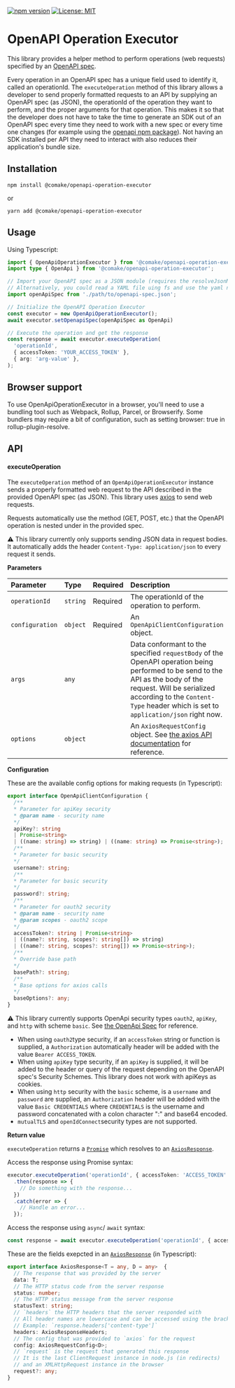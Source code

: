 [![npm version](https://badge.fury.io/js/@comake%2Fopenapi-operation-executor.svg)](https://badge.fury.io/js/@comake%2Fopenapi-operation-executor) [![License: MIT](https://img.shields.io/badge/License-MIT-yellow.svg)](https://opensource.org/licenses/MIT)

# OpenAPI Operation Executor

This library provides a helper method to perform operations (web requests) specified by an [OpenAPI spec](https://www.openapis.org/).

Every operation in an OpenAPI spec has a unique field used to identify it, called an operationId. The `executeOperation` method of this library allows a developer to send properly formatted requests to an API by supplying an OpenAPI spec (as JSON), the operationId of the operation they want to perform, and the proper arguments for that operation. This makes it so that the developer does not have to take the time to generate an SDK out of an OpenAPI spec every time they need to work with a new spec or every time one changes (for example using the [openapi npm package](https://github.com/openapi/openapi)). Not having an SDK installed per API they need to interact with also reduces their application's bundle size.

## Installation

```shell
npm install @comake/openapi-operation-executor
```

or
```shell
yarn add @comake/openapi-operation-executor
```

## Usage

Using Typescript:
```ts
import { OpenApiOperationExecutor } from '@comake/openapi-operation-executor';
import type { OpenApi } from '@comake/openapi-operation-executor';

// Import your OpenAPI spec as a JSON module (requires the resolveJsonModule flag in typescript).
// Alternatively, you could read a YAML file uing fs and use the yaml npm module to convert to JSON.
import openApiSpec from './path/to/openapi-spec.json';

// Initialize the OpenAPI Operation Executor
const executor = new OpenApiOperationExecutor();
await executor.setOpenapiSpec(openApiSpec as OpenApi)

// Execute the operation and get the response
const response = await executor.executeOperation(
  'operationId',
  { accessToken: 'YOUR_ACCESS_TOKEN' },
  { arg: 'arg-value' },
);
```

## Browser support
To use OpenApiOperationExecutor in a browser, you'll need to use a bundling tool such as Webpack, Rollup, Parcel, or Browserify. Some bundlers may require a bit of configuration, such as setting browser: true in rollup-plugin-resolve.

## API

#### executeOperation

The `executeOperation` method of an `OpenApiOperationExecutor` instance sends a properly formatted web request to the API described in the provided OpenAPI spec (as JSON). This library uses [axios](https://github.com/axios/axios) to send web requests.

Requests automatically use the method (GET, POST, etc.) that the OpenAPI operation is nested under in the provided spec.

⚠️ This library currently only supports sending JSON data in request bodies. It automatically adds the header `Content-Type: application/json` to every request it sends.

**Parameters**

| Parameter | Type | Required | Description |
| :--- | :--- | :--- | :--- |
| `operationId` | `string` | Required | The operationId of the operation to perform. |
| `configuration` | `object` | Required | An `OpenApiClientConfiguration` object.  |
| `args` |  `any` |   | Data conformant to the specified `requestBody` of the OpenAPI operation being performed to be send to the API as the body of the request. Will be serialized according to the `Content-Type` header which is set to `application/json` right now. |
| `options` | `object` |   | An `AxiosRequestConfig` object. See [the axios API documentation](https://github.com/axios/axios#request-config) for reference. |

**Configuration**

These are the available config options for making requests (in Typescript):

```ts
export interface OpenApiClientConfiguration {
  /**
  * Parameter for apiKey security
  * @param name - security name
  */
  apiKey?: string
  | Promise<string>
  | ((name: string) => string) | ((name: string) => Promise<string>);
  /**
  * Parameter for basic security
  */
  username?: string;
  /**
  * Parameter for basic security
  */
  password?: string;
  /**
  * Parameter for oauth2 security
  * @param name - security name
  * @param scopes - oauth2 scope
  */
  accessToken?: string | Promise<string>
  | ((name?: string, scopes?: string[]) => string)
  | ((name?: string, scopes?: string[]) => Promise<string>);
  /**
  * Override base path
  */
  basePath?: string;
  /**
  * Base options for axios calls
  */
  baseOptions?: any;
}
```

⚠️ This library currently supports OpenApi security types `oauth2`, `apiKey`, and `http` with scheme `basic`. See [the OpenApi Spec](https://spec.openapis.org/oas/v3.1.0#security-scheme-object) for reference. 
- When using `oauth2`type  security, if an `accessToken` string or function is supplied, a `Authorization` automatically header will be added with the value `Bearer ACCESS_TOKEN`.
- When using `apiKey` type security, if an `apiKey` is supplied, it will be added to the header or query of the request depending on the OpenAPI spec's Security Schemes. This library does not work with apiKeys as cookies.
- When using `http` security with the `basic` scheme, is a `username` and `password` are supplied, an `Authorization` header will be added with the value `Basic CREDENTIALS` where `CREDENTIALS` is the username and password concatenated with a colon character ":" and base64 encoded.
- `mutualTLS` and `openIdConnect`security types are not supported.

**Return value**

`executeOperation` returns a [`Promise`](https://developer.mozilla.org/en-US/docs/Web/JavaScript/Reference/Global_Objects/Promise) which resolves to an [`AxiosResponse`](https://github.com/axios/axios#response-schema).

Access the response using Promise syntax:
```ts
executor.executeOperation('operationId', { accessToken: 'ACCESS_TOKEN' })
  .then(response => {
    // Do something with the response...
  })
  .catch(error => {
    // Handle an error...
  });
```

Access the response using `async`/ `await` syntax:
```ts
const response = await executor.executeOperation('operationId', { accessToken: 'ACCESS_TOKEN' });
```

These are the fields exepcted in an [`AxiosResponse`](https://github.com/axios/axios#response-schema) (in Typescript):
```ts
export interface AxiosResponse<T = any, D = any>  {
  // The response that was provided by the server
  data: T;
  // The HTTP status code from the server response
  status: number;
  // The HTTP status message from the server response
  statusText: string;
  // `headers` the HTTP headers that the server responded with
  // All header names are lowercase and can be accessed using the bracket notation.
  // Example: `response.headers['content-type']`
  headers: AxiosResponseHeaders;
  // The config that was provided to `axios` for the request
  config: AxiosRequestConfig<D>;
  // `request` is the request that generated this response
  // It is the last ClientRequest instance in node.js (in redirects)
  // and an XMLHttpRequest instance in the browser
  request?: any;
}
```
